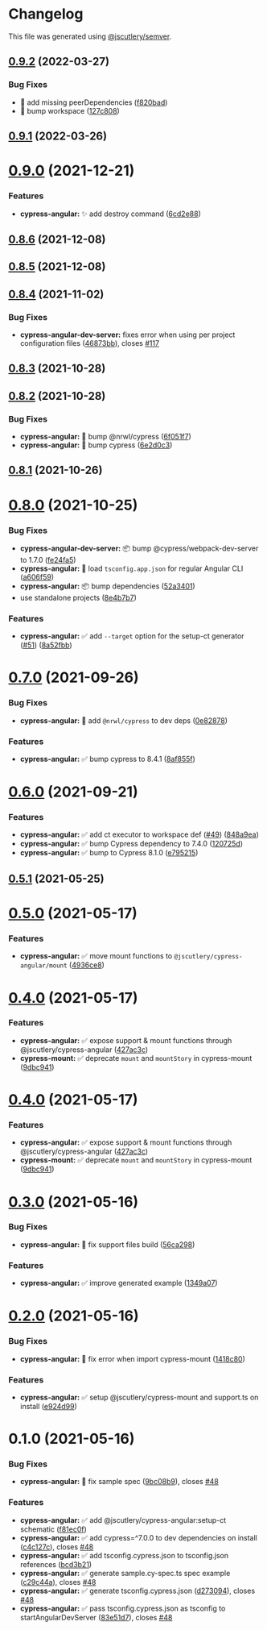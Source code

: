 # Changelog

This file was generated using [@jscutlery/semver](https://github.com/jscutlery/semver).

## [0.9.2](https://github.com/jscutlery/devkit/compare/cypress-angular-0.9.1...cypress-angular-0.9.2) (2022-03-27)


### Bug Fixes

* 🐞 add missing peerDependencies ([f820bad](https://github.com/jscutlery/devkit/commit/f820bad0f2c1f2f41ecbc1f388a366601cbe16b5))
* 🐞 bump workspace ([127c808](https://github.com/jscutlery/devkit/commit/127c808e61cd9e8be3f3e3fd32f64fe7ad1f7e55))



## [0.9.1](https://github.com/jscutlery/devkit/compare/cypress-angular-0.9.0...cypress-angular-0.9.1) (2022-03-26)



# [0.9.0](https://github.com/jscutlery/devkit/compare/cypress-angular-0.8.6...cypress-angular-0.9.0) (2021-12-21)


### Features

* **cypress-angular:** ✨ add destroy command ([6cd2e88](https://github.com/jscutlery/devkit/commit/6cd2e886aa33fd9e43c33e3378a6b45365880522))



## [0.8.6](https://github.com/jscutlery/devkit/compare/cypress-angular-0.8.5...cypress-angular-0.8.6) (2021-12-08)



## [0.8.5](https://github.com/jscutlery/devkit/compare/cypress-angular-0.8.4...cypress-angular-0.8.5) (2021-12-08)



## [0.8.4](https://github.com/jscutlery/test-utils/compare/cypress-angular-0.8.3...cypress-angular-0.8.4) (2021-11-02)


### Bug Fixes

* **cypress-angular-dev-server:** fixes error when using per project configuration files ([46873bb](https://github.com/jscutlery/test-utils/commit/46873bbbd2eda58d644bf333181e267b87373d13)), closes [#117](https://github.com/jscutlery/test-utils/issues/117)



## [0.8.3](https://github.com/jscutlery/devkit/compare/cypress-angular-0.8.2...cypress-angular-0.8.3) (2021-10-28)



## [0.8.2](https://github.com/jscutlery/devkit/compare/cypress-angular-0.8.1...cypress-angular-0.8.2) (2021-10-28)


### Bug Fixes

* **cypress-angular:** 🐞 bump @nrwl/cypress ([6f051f7](https://github.com/jscutlery/devkit/commit/6f051f7aed1537badf27e989256bc4e61e62e4a8))
* **cypress-angular:** 🐞 bump cypress ([6e2d0c3](https://github.com/jscutlery/devkit/commit/6e2d0c3cb48e68ef0bd58d714ec3f38a5087c9de))



## [0.8.1](https://github.com/jscutlery/test-utils/compare/cypress-angular-0.8.0...cypress-angular-0.8.1) (2021-10-26)



# [0.8.0](https://github.com/jscutlery/devkit/compare/cypress-angular-0.7.0...cypress-angular-0.8.0) (2021-10-25)


### Bug Fixes

* **cypress-angular-dev-server:** 📦 bump @cypress/webpack-dev-server to 1.7.0 ([fe24fa5](https://github.com/jscutlery/devkit/commit/fe24fa5794e7f6c794f91b798306d6c631f1c3f7))
* **cypress-angular:** 🐞 load `tsconfig.app.json` for regular Angular CLI ([a606f59](https://github.com/jscutlery/devkit/commit/a606f590fd9e9d1de0437ff82d1e86bc10d35274))
* **cypress-angular:** 📦 bump dependencies ([52a3401](https://github.com/jscutlery/devkit/commit/52a340198e0b310a86e35fac7b4eb19a5058631c))
* use standalone projects ([8e4b7b7](https://github.com/jscutlery/devkit/commit/8e4b7b7fc5405fa01b6114654211ac45ec9bfd5e))


### Features

* **cypress-angular:** ✅ add `--target` option for the setup-ct generator ([#51](https://github.com/jscutlery/devkit/issues/51)) ([8a52fbb](https://github.com/jscutlery/devkit/commit/8a52fbbcc1fac27ce07e63268b43b1332d167f6b))



# [0.7.0](https://github.com/jscutlery/devkit/compare/cypress-angular-0.6.0...cypress-angular-0.7.0) (2021-09-26)


### Bug Fixes

* **cypress-angular:** 🐞 add `@nrwl/cypress` to dev deps ([0e82878](https://github.com/jscutlery/devkit/commit/0e828785f3a1cdc9553e1cb78d289227a3d5e7ca))


### Features

* **cypress-angular:** ✅ bump cypress to 8.4.1 ([8af855f](https://github.com/jscutlery/devkit/commit/8af855fc273868bdc4a5d3e037c648008cd4fff1))



# [0.6.0](https://github.com/jscutlery/devkit/compare/cypress-angular-0.5.1...cypress-angular-0.6.0) (2021-09-21)


### Features

* **cypress-angular:** ✅ add ct executor to workspace def ([#49](https://github.com/jscutlery/devkit/issues/49)) ([848a9ea](https://github.com/jscutlery/devkit/commit/848a9ea49b6d0275be2becaf2c098cf8d11868b8))
* **cypress-angular:** ✅ bump Cypress dependency to 7.4.0 ([120725d](https://github.com/jscutlery/devkit/commit/120725d6898347811714e7d988de96b27f73bac3))
* **cypress-angular:** ✅ bump to Cypress 8.1.0 ([e795215](https://github.com/jscutlery/devkit/commit/e7952154ec1ed6fadfd22e2abb62c3c6d960e79a))



## [0.5.1](https://github.com/jscutlery/devkit/compare/cypress-angular-0.5.0...cypress-angular-0.5.1) (2021-05-25)



# [0.5.0](https://github.com/jscutlery/devkit/compare/cypress-angular-0.4.0...cypress-angular-0.5.0) (2021-05-17)


### Features

* **cypress-angular:** ✅ move mount functions to `@jscutlery/cypress-angular/mount` ([4936ce8](https://github.com/jscutlery/devkit/commit/4936ce863ecce2821f67f354906ea3a794226467))



# [0.4.0](https://github.com/jscutlery/devkit/compare/cypress-angular-0.3.0...cypress-angular-0.4.0) (2021-05-17)


### Features

* **cypress-angular:** ✅ expose support & mount functions through @jscutlery/cypress-angular ([427ac3c](https://github.com/jscutlery/devkit/commit/427ac3cdcb653a1cb7005bec822d304dc021b276))
* **cypress-mount:** ✅ deprecate `mount` and `mountStory` in cypress-mount ([9dbc941](https://github.com/jscutlery/devkit/commit/9dbc941e738ee17ec8f5849ede54a14a298bf339))



# [0.4.0](https://github.com/jscutlery/devkit/compare/cypress-angular-0.3.0...cypress-angular-0.4.0) (2021-05-17)


### Features

* **cypress-angular:** ✅ expose support & mount functions through @jscutlery/cypress-angular ([427ac3c](https://github.com/jscutlery/devkit/commit/427ac3cdcb653a1cb7005bec822d304dc021b276))
* **cypress-mount:** ✅ deprecate `mount` and `mountStory` in cypress-mount ([9dbc941](https://github.com/jscutlery/devkit/commit/9dbc941e738ee17ec8f5849ede54a14a298bf339))



# [0.3.0](https://github.com/jscutlery/devkit/compare/cypress-angular-0.2.0...cypress-angular-0.3.0) (2021-05-16)


### Bug Fixes

* **cypress-angular:** 🐞 fix support files build ([56ca298](https://github.com/jscutlery/devkit/commit/56ca2985badf05804c2526d3b6389956f33646be))


### Features

* **cypress-angular:** ✅ improve generated example ([1349a07](https://github.com/jscutlery/devkit/commit/1349a07db9962db0220f7bbed5a8ee41e09c3266))



# [0.2.0](https://github.com/jscutlery/devkit/compare/cypress-angular-0.1.0...cypress-angular-0.2.0) (2021-05-16)


### Bug Fixes

* **cypress-angular:** 🐞 fix error when import cypress-mount ([1418c80](https://github.com/jscutlery/devkit/commit/1418c80b27e15d84aee2c0e840742f88e91eb3c5))


### Features

* **cypress-angular:** ✅ setup @jscutlery/cypress-mount and support.ts on install ([e924d99](https://github.com/jscutlery/devkit/commit/e924d99a228e584b662d873cd7351757cbb84105))



# 0.1.0 (2021-05-16)


### Bug Fixes

* **cypress-angular:** 🐞 fix sample spec ([9bc08b9](https://github.com/jscutlery/devkit/commit/9bc08b950ad6203040264de885360f6371b3fd8a)), closes [#48](https://github.com/jscutlery/devkit/issues/48)


### Features

* **cypress-angular:** ✅ add @jscutlery/cypress-angular:setup-ct schematic ([f81ec0f](https://github.com/jscutlery/devkit/commit/f81ec0fa6968caf122fdd13bdf7b15b4b95a58fa))
* **cypress-angular:** ✅ add cypress=^7.0.0 to dev dependencies on install ([c4c127c](https://github.com/jscutlery/devkit/commit/c4c127cb311b4ddd9c11adcee2b24f3093bc7444)), closes [#48](https://github.com/jscutlery/devkit/issues/48)
* **cypress-angular:** ✅ add tsconfig.cypress.json to tsconfig.json references ([bcd3b21](https://github.com/jscutlery/devkit/commit/bcd3b21711797ee350bde4fd824aeb0f979c82ae))
* **cypress-angular:** ✅ generate sample.cy-spec.ts spec example ([c29c44a](https://github.com/jscutlery/devkit/commit/c29c44a988e165804a82c809e8bffb26df3ce9d2)), closes [#48](https://github.com/jscutlery/devkit/issues/48)
* **cypress-angular:** ✅ generate tsconfig.cypress.json ([d273094](https://github.com/jscutlery/devkit/commit/d2730940a8100557c4bb5812849032d908056ecf)), closes [#48](https://github.com/jscutlery/devkit/issues/48)
* **cypress-angular:** ✅ pass tsconfig.cypress.json as tsconfig to startAngularDevServer ([83e51d7](https://github.com/jscutlery/devkit/commit/83e51d7e5d114396f956f20513e145af5e94522e)), closes [#48](https://github.com/jscutlery/devkit/issues/48)
